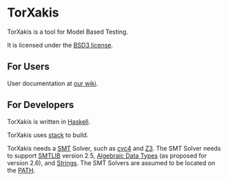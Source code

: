 # TorXakis

TorXakis is a tool for Model Based Testing.

It is licensed under the [BSD3 license](LICENSE).

## For Users
User documentation at [our wiki](https://github.com/TorXakis/TorXakis/wiki).

## For Developers
TorXakis is written in [Haskell](www.haskell.org).

TorXakis uses [stack](www.haskellstack.org) to build.

TorXakis needs a [SMT](https://en.wikipedia.org/wiki/Satisfiability_modulo_theories) Solver, such as 
[cvc4](http://cvc4.cs.stanford.edu/web/) and [Z3](https://github.com/Z3Prover/z3).
The SMT Solver needs to support [SMTLIB](http://smtlib.cs.uiowa.edu/) version 2.5,
[Algebraic Data Types](https://en.wikipedia.org/wiki/Algebraic_data_type) (as proposed for version 2.6), 
and [Strings](http://cvc4.cs.stanford.edu/wiki/Strings).
The SMT Solvers are assumed to be located on the [PATH](https://en.wikipedia.org/wiki/PATH_(variable)).



